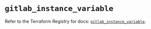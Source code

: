 # `gitlab_instance_variable`

Refer to the Terraform Registry for docs: [`gitlab_instance_variable`](https://registry.terraform.io/providers/gitlabhq/gitlab/17.3.1/docs/resources/instance_variable).
